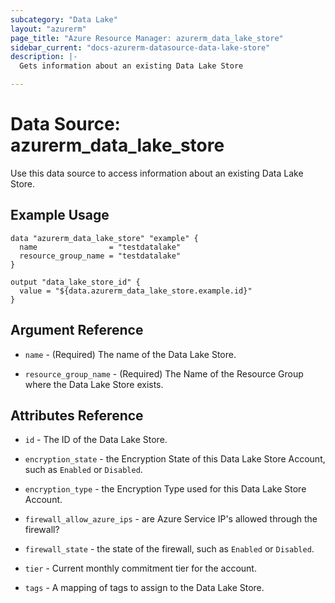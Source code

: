 ```yaml
---
subcategory: "Data Lake"
layout: "azurerm"
page_title: "Azure Resource Manager: azurerm_data_lake_store"
sidebar_current: "docs-azurerm-datasource-data-lake-store"
description: |-
  Gets information about an existing Data Lake Store

---
```


# Data Source: azurerm_data_lake_store

Use this data source to access information about an existing Data Lake Store.

## Example Usage

```hcl
data "azurerm_data_lake_store" "example" {
  name                = "testdatalake"
  resource_group_name = "testdatalake"
}

output "data_lake_store_id" {
  value = "${data.azurerm_data_lake_store.example.id}"
}
```

## Argument Reference

* `name` - (Required) The name of the Data Lake Store.

* `resource_group_name` - (Required) The Name of the Resource Group where the Data Lake Store exists.

## Attributes Reference

* `id` - The ID of the Data Lake Store.

* `encryption_state` - the Encryption State of this Data Lake Store Account, such as `Enabled` or `Disabled`.

* `encryption_type` - the Encryption Type used for this Data Lake Store Account.

* `firewall_allow_azure_ips` - are Azure Service IP's allowed through the firewall?

* `firewall_state` - the state of the firewall, such as `Enabled` or `Disabled`.

* `tier` - Current monthly commitment tier for the account.

* `tags` - A mapping of tags to assign to the Data Lake Store.
